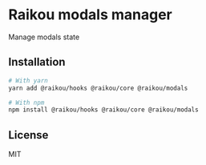 # Raikou modals manager

Manage modals state

## Installation

```bash
# With yarn
yarn add @raikou/hooks @raikou/core @raikou/modals

# With npm
npm install @raikou/hooks @raikou/core @raikou/modals
```

## License

MIT
